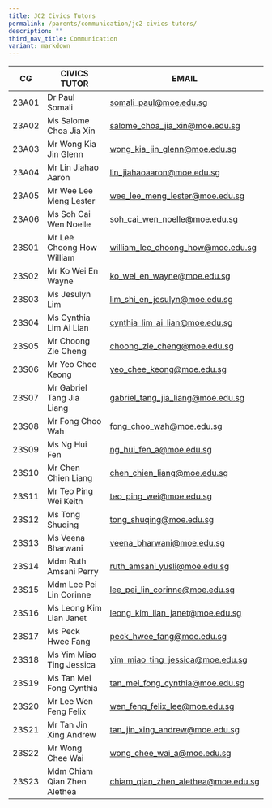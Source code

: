 ```yaml
---
title: JC2 Civics Tutors
permalink: /parents/communication/jc2-civics-tutors/
description: ""
third_nav_title: Communication
variant: markdown
---
```

| CG | CIVICS TUTOR | EMAIL |
| -------- | -------- | -------- |
| 23A01| Dr Paul Somali| somali_paul@moe.edu.sg| 
| 23A02| Ms Salome Choa Jia Xin| salome_choa_jia_xin@moe.edu.sg| 
| 23A03| Mr Wong Kia Jin Glenn| wong_kia_jin_glenn@moe.edu.sg| 
| 23A04| Mr Lin Jiahao Aaron| lin_jiahaoaaron@moe.edu.sg| 
| 23A05| Mr Wee Lee Meng Lester| wee_lee_meng_lester@moe.edu.sg| 
| 23A06| Ms Soh Cai Wen Noelle| soh_cai_wen_noelle@moe.edu.sg| 
| 23S01| Mr Lee Choong How William| william_lee_choong_how@moe.edu.sg| 
| 23S02| Mr Ko Wei En Wayne| ko_wei_en_wayne@moe.edu.sg| 
| 23S03| Ms Jesulyn Lim| lim_shi_en_jesulyn@moe.edu.sg| 
| 23S04| Ms Cynthia Lim Ai Lian| cynthia_lim_ai_lian@moe.edu.sg| 
| 23S05| Mr Choong Zie Cheng| choong_zie_cheng@moe.edu.sg| 
| 23S06| Mr Yeo Chee Keong| yeo_chee_keong@moe.edu.sg| 
| 23S07| Mr Gabriel Tang Jia Liang| gabriel_tang_jia_liang@moe.edu.sg| 
| 23S08| Mr Fong Choo Wah| fong_choo_wah@moe.edu.sg| 
| 23S09| Ms Ng Hui Fen| ng_hui_fen_a@moe.edu.sg| 
| 23S10| Mr Chen Chien Liang| chen_chien_liang@moe.edu.sg| 
| 23S11| Mr Teo Ping Wei Keith| teo_ping_wei@moe.edu.sg| 
| 23S12| Ms Tong Shuqing| tong_shuqing@moe.edu.sg| 
| 23S13| Ms Veena Bharwani| veena_bharwani@moe.edu.sg| 
| 23S14| Mdm Ruth Amsani Perry| ruth_amsani_yusli@moe.edu.sg| 
| 23S15| Mdm Lee Pei Lin Corinne| lee_pei_lin_corinne@moe.edu.sg| 
| 23S16| Ms Leong Kim Lian Janet| leong_kim_lian_janet@moe.edu.sg| 
| 23S17| Ms Peck Hwee Fang| peck_hwee_fang@moe.edu.sg| 
| 23S18| Ms Yim Miao Ting Jessica| yim_miao_ting_jessica@moe.edu.sg| 
| 23S19| Ms Tan Mei Fong Cynthia| tan_mei_fong_cynthia@moe.edu.sg| 
| 23S20| Mr Lee Wen Feng Felix| wen_feng_felix_lee@moe.edu.sg| 
| 23S21| Mr Tan Jin Xing Andrew| tan_jin_xing_andrew@moe.edu.sg| 
| 23S22| Mr Wong Chee Wai| wong_chee_wai_a@moe.edu.sg| 
| 23S23| Mdm Chiam Qian Zhen Alethea| chiam_qian_zhen_alethea@moe.edu.sg|